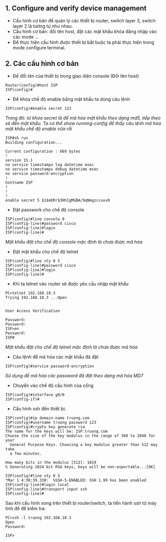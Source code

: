 ## 1. Configure and verify device management
- Cấu hình cơ bản để quản lý các thiết bị router, switch layer 3, switch layer 2 là tương tự như nhau.
- Cấu hình cơ bản: đổi tên host, đặt các mật khẩu khóa đăng nhập vào các mode ...
- Để thực hiện cấu hình được thiết bị bắt buộc ta phải thực hiện trong mode configure terminal.

## 2. Các cấu hình cơ bản
- Để đổi tên của thiết bị trong giao diện console (Đổi tên host)
```
Router(config)#host ISP
ISP(config)#
```

- Để khóa chế độ enable bằng mật khẩu ta dùng câu lệnh
```
ISP(config)#enable secret 123
```
 *Trong đó: từ khóa secret là để mã hóa mật khẩu theo dạng md5, tiếp theo sẽ đến mật khẩu. Ta có thể show running-config để thấy câu lệnh mã hóa mật khẩu chế độ enable vừa rồi*
```
ISP#sh run
Building configuration...

Current configuration : 669 bytes
!
version 15.1
no service timestamps log datetime msec
no service timestamps debug datetime msec
no service password-encryption
!
hostname ISP
!
!
!
enable secret 5 $1$mERr$3HhIgMGBA/9qNmgzccuxv0
```

- Đặt passwork cho chế độ console
```
ISP(config)#line console 0
ISP(config-line)#password cisco
ISP(config-line)#login
ISP(config-line)#
```
 *Mật khẩu đặt cho chế độ console mặc định là chưa được mã hóa*

- Đặt mật khẩu cho chế độ telnet
```
ISP(config)#line vty 0 5
ISP(config-line)#password cisco
ISP(config-line)#login
ISP(config-line)#
```
- Khi ta telnet vào router sẽ được yêu cầu nhập mật khẩu
```
PC>telnet 192.168.10.3
Trying 192.168.10.3 ...Open


User Access Verification

Password: 
Password: 
ISP>en
Password: 
ISP#
```
 *Mật khẩu đặt cho chế độ telnet mặc định là chưa được mã hóa*

- Câu lệnh để mã hóa các mật khẩu đã đặt
```
ISP(config)#service password-encryption 
```
 *Sử dụng để mã hóa các password đã đặt theo dạng mã hóa MD7*

- Chuyển vào chế độ cấu hình của cổng
```
ISP(config)#interface g0/0
ISP(config-if)#
```
- Cấu hình ssh đến thiết bị:
```
ISP(config)#ip domain-name truong.com
ISP(config)#username truong password 123
ISP(config)#crypto key generate rsa 
The name for the keys will be: ISP.truong.com
Choose the size of the key modulus in the range of 360 to 2048 for your
  General Purpose Keys. Choosing a key modulus greater than 512 may take
  a few minutes.

How many bits in the modulus [512]: 1024
% Generating 1024 bit RSA keys, keys will be non-exportable...[OK]

ISP(config)#line vty 0 5
*Mar 1 4:30:39.330:  %SSH-5-ENABLED: SSH 1.99 has been enabled 
ISP(config-line)#login local
ISP(config-line)#transport input ssh
ISP(config-line)#
```
Sau khi cấu hình xong trên thiết bị router/switch, ta tiến hành ssh từ máy tính để để kiểm tra:
	
```
PC>ssh -l truong 192.168.10.3
Open
Password: 

ISP>
```


